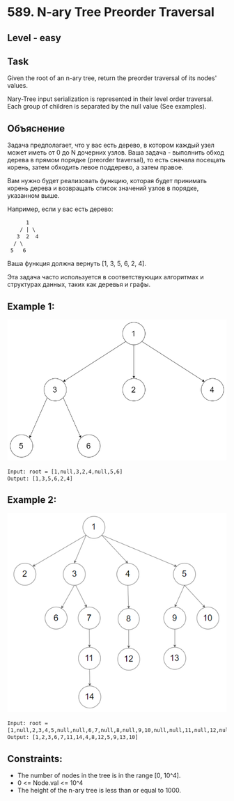 # 589. N-ary Tree Preorder Traversal


## Level - easy


## Task
Given the root of an n-ary tree, return the preorder traversal of its nodes' values.

Nary-Tree input serialization is represented in their level order traversal. 
Each group of children is separated by the null value (See examples).


## Объяснение
Задача предполагает, что у вас есть дерево, в котором каждый узел может иметь от 0 до N дочерних узлов. 
Ваша задача - выполнить обход дерева в прямом порядке (preorder traversal), то есть сначала посещать корень, 
затем обходить левое поддерево, а затем правое.

Вам нужно будет реализовать функцию, которая будет принимать корень дерева и возвращать список значений узлов в порядке, 
указанном выше.

Например, если у вас есть дерево:
````
      1
    / | \
   3  2  4
  / \
 5   6
````

Ваша функция должна вернуть [1, 3, 5, 6, 2, 4].

Эта задача часто используется в соответствующих алгоритмах и структурах данных, таких как деревья и графы.


## Example 1:
![img.png](img.png)
````
Input: root = [1,null,3,2,4,null,5,6]
Output: [1,3,5,6,2,4]
````


## Example 2:
![img_1.png](img_1.png)
````
Input: root = [1,null,2,3,4,5,null,null,6,7,null,8,null,9,10,null,null,11,null,12,null,13,null,null,14]
Output: [1,2,3,6,7,11,14,4,8,12,5,9,13,10]
````


## Constraints:

- The number of nodes in the tree is in the range [0, 10^4].
- 0 <= Node.val <= 10^4
- The height of the n-ary tree is less than or equal to 1000.